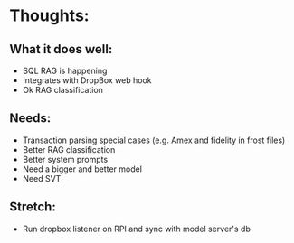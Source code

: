 # Thoughts:

## What it does well:
- SQL RAG is happening
- Integrates with DropBox web hook
- Ok RAG classification

## Needs:
- Transaction parsing special cases (e.g. Amex and fidelity in frost files)
- Better RAG classification
- Better system prompts
- Need a bigger and better model
- Need SVT

## Stretch:
- Run dropbox listener on RPI and sync with model server's db